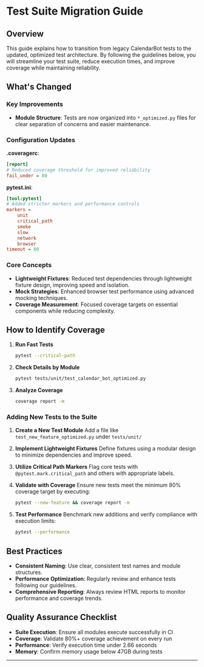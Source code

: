 # Test Suite Migration Guide

## Overview

This guide explains how to transition from legacy CalendarBot tests to the updated, optimized test architecture. By following the guidelines below, you will streamline your test suite, reduce execution times, and improve coverage while maintaining reliability.

## What's Changed

### Key Improvements

- **Module Structure**: Tests are now organized into `*_optimized.py` files for clear separation of concerns and easier maintenance.

### Configuration Updates

**.coveragerc**:

```ini
[report]
# Reduced coverage threshold for improved reliability
fail_under = 80
```

**pytest.ini**:

```ini
[tool:pytest]
# Added stricter markers and performance controls
markers =
    unit
    critical_path
    smoke
    slow
    network
    browser
timeout = 60
```

### Core Concepts

- **Lightweight Fixtures**: Reduced test dependencies through lightweight fixture design, improving speed and isolation.
- **Mock Strategies**: Enhanced browser test performance using advanced mocking techniques.
- **Coverage Measurement**: Focused coverage targets on essential components while reducing complexity.

## How to Identify Coverage

1. **Run Fast Tests**
   ```sh
   pytest --critical-path
   ```

2. **Check Details by Module**
   ```sh
   pytest tests/unit/test_calendar_bot_optimized.py
   ```

3. **Analyze Coverage**
   ```sh
   coverage report -m
   ```

### Adding New Tests to the Suite

1. **Create a New Test Module**
   Add a file like `test_new_feature_optimized.py` under `tests/unit/`

2. **Implement Lightweight Fixtures**
   Define fixtures using a modular design to minimize dependencies and improve speed.

3. **Utilize Critical Path Markers**
   Flag core tests with `@pytest.mark.critical_path` and others with appropriate labels.

4. **Validate with Coverage**
   Ensure new tests meet the minimum 80% coverage target by executing:

   ```sh
   pytest --new-feature && coverage report -m
   ```

5. **Test Performance**
   Benchmark new additions and verify compliance with execution limits:

   ```sh
   pytest --performance
   ```

## Best Practices

- **Consistent Naming**: Use clear, consistent test names and module structures.
- **Performance Optimization**: Regularly review and enhance tests following our guidelines.
- **Comprehensive Reporting**: Always review HTML reports to monitor performance and coverage trends.

## Quality Assurance Checklist

- **Suite Execution**: Ensure all modules execute successfully in CI
- **Coverage**: Validate 80%+ coverage achievement on every run
- **Performance**: Verify execution time under 2.66 seconds
- **Memory**: Confirm memory usage below 47GB during tests

---
